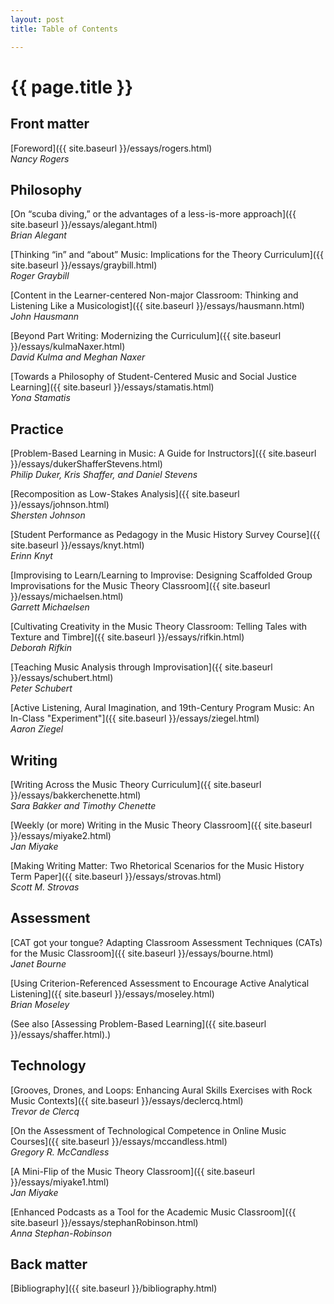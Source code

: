 ```yaml
---
layout: post
title: Table of Contents

---
```


{{ page.title }}
================


## Front matter ##

[Foreword]({{ site.baseurl }}/essays/rogers.html)  
*Nancy Rogers*

## Philosophy ##

[On “scuba diving,” or the advantages of a less-is-more approach]({{ site.baseurl }}/essays/alegant.html)  
*Brian Alegant*

[Thinking “in” and “about” Music: Implications for the Theory Curriculum]({{ site.baseurl }}/essays/graybill.html)  
*Roger Graybill*  

[Content in the Learner-centered Non-major Classroom: Thinking and Listening Like a Musicologist]({{ site.baseurl }}/essays/hausmann.html)  
*John Hausmann*  

[Beyond Part Writing&#58; Modernizing the Curriculum]({{ site.baseurl }}/essays/kulmaNaxer.html)  
*David Kulma and Meghan Naxer*

[Towards a Philosophy of Student-Centered Music and Social Justice Learning]({{ site.baseurl }}/essays/stamatis.html)  
*Yona Stamatis*


## Practice ##

[Problem-Based Learning in Music&#58; A Guide for Instructors]({{ site.baseurl }}/essays/dukerShafferStevens.html)  
*Philip Duker, Kris Shaffer, and Daniel Stevens*

[Recomposition as Low-Stakes Analysis]({{ site.baseurl }}/essays/johnson.html)  
*Shersten Johnson*  

[Student Performance as Pedagogy in the Music History Survey Course]({{ site.baseurl }}/essays/knyt.html)  
*Erinn Knyt*  

[Improvising to Learn/Learning to Improvise: Designing Scaffolded Group Improvisations for the Music Theory Classroom]({{ site.baseurl }}/essays/michaelsen.html)  
*Garrett Michaelsen*  

[Cultivating Creativity in the Music Theory Classroom&#58; Telling Tales with Texture and Timbre]({{ site.baseurl }}/essays/rifkin.html)  
*Deborah Rifkin*

[Teaching Music Analysis through Improvisation]({{ site.baseurl }}/essays/schubert.html)  
*Peter Schubert*

[Active Listening, Aural Imagination, and 19th-Century Program Music&#58; An In-Class "Experiment"]({{ site.baseurl }}/essays/ziegel.html)  
*Aaron Ziegel*


## Writing ##

[Writing Across the Music Theory Curriculum]({{ site.baseurl }}/essays/bakkerchenette.html)  
*Sara Bakker and Timothy Chenette*

[Weekly (or more) Writing in the Music Theory Classroom]({{ site.baseurl }}/essays/miyake2.html)  
*Jan Miyake*  

[Making Writing Matter&#58; Two Rhetorical Scenarios for the Music History Term Paper]({{ site.baseurl }}/essays/strovas.html)  
*Scott M. Strovas*



## Assessment ##

[CAT got your tongue? Adapting Classroom Assessment Techniques (CATs) for the Music Classroom]({{ site.baseurl }}/essays/bourne.html)  
*Janet Bourne*

[Using Criterion-Referenced Assessment to Encourage Active Analytical Listening]({{ site.baseurl }}/essays/moseley.html)  
*Brian Moseley*

(See also [Assessing Problem-Based Learning]({{ site.baseurl }}/essays/shaffer.html).)

## Technology ##

[Grooves, Drones, and Loops: Enhancing Aural Skills Exercises with Rock Music Contexts]({{ site.baseurl }}/essays/declercq.html)  
*Trevor de Clercq*  

[On the Assessment of Technological Competence in Online Music Courses]({{ site.baseurl }}/essays/mccandless.html)  
*Gregory R. McCandless*  

[A Mini-Flip of the Music Theory Classroom]({{ site.baseurl }}/essays/miyake1.html)  
*Jan Miyake*  

[Enhanced Podcasts as a Tool for the Academic Music Classroom]({{ site.baseurl }}/essays/stephanRobinson.html)  
*Anna Stephan-Robinson*


## Back matter ##

[Bibliography]({{ site.baseurl }}/bibliography.html)
